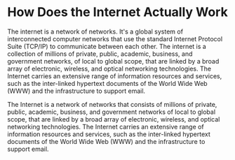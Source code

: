 # How Does the Internet Actually Work

The internet is a network of networks. It's a global system of interconnected computer networks that use the standard Internet Protocol Suite (TCP/IP) to communicate between each other. The internet is a collection of millions of private, public, academic, business, and government networks, of local to global scope, that are linked by a broad array of electronic, wireless, and optical networking technologies. The Internet carries an extensive range of information resources and services, such as the inter-linked hypertext documents of the World Wide Web (WWW) and the infrastructure to support email.

The Internet is a network of networks that consists of millions of private, public, academic, business, and government networks of local to global scope, that are linked by a broad array of electronic, wireless, and optical networking technologies. The Internet carries an extensive range of information resources and services, such as the inter-linked hypertext documents of the World Wide Web (WWW) and the infrastructure to support email.

